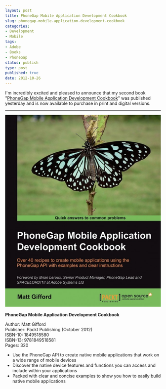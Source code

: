 ```yaml
---
layout: post
title: PhoneGap Mobile Application Development Cookbook
slug: phonegap-mobile-application-development-cookbook
categories:
- Development
- Mobile
tags:
- Adobe
- Books
- PhoneGap
status: publish
type: post
published: true
date: 2012-10-26
---
```

<p>I'm incredibly excited and pleased to announce that my second book "<a title="http://www.packtpub.com/phonegap-mobile-application-development-cookbook/book" href="http://www.packtpub.com/phonegap-mobile-application-development-cookbook/book" target="_blank">PhoneGap Mobile Application Development Cookbook</a>" was published yesterday and is now available to purchase in print and digital versions.</p>
<hr />
<p><img title="Matt Gifford Phonegap Mobile Application Development Cookbook" src="/assets/uploads/2012/10/phonegap_mobile_application_development_cookbook_front_cover-610x752.jpeg" alt="Matt Gifford Phonegap Mobile Application Development Cookbook" /></p>
<p><strong>PhoneGap Mobile Application Development Cookbook</strong></p>
<p>Author: Matt Gifford<br />
Publisher: Packt Publishing (October 2012)<br />
ISBN-10: 1849518580<br />
ISBN-13: 9781849518581<br />
Pages: 320</p>
<ul>
<li>Use the PhoneGap API to create native mobile applications that work on a wide range of mobile devices</li>
<li>Discover the native device features and functions you can access and include within your applications</li>
<li>Packed with clear and concise examples to show you how to easily build native mobile applications</li>
</ul>
